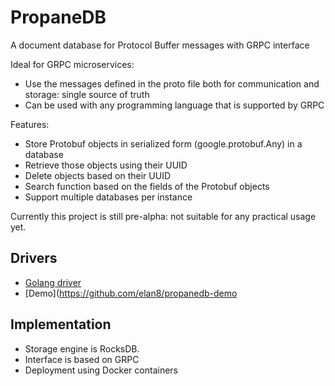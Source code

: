 # PropaneDB
A document database for Protocol Buffer messages with GRPC interface

Ideal for GRPC microservices: 
- Use the messages defined in the proto file both for communication and storage: single source of truth
- Can be used with any programming language that is supported by GRPC 

Features:
- Store Protobuf objects in serialized form (google.protobuf.Any) in a database
- Retrieve those objects using their UUID
- Delete objects based on their UUID  
- Search function based on the fields of the Protobuf objects
- Support multiple databases per instance

Currently this project is still pre-alpha: not suitable for any practical usage yet.

## Drivers
- [Golang driver](https://github.com/elan8/propanedb-go-driver)
- [Demo](https://github.com/elan8/propanedb-demo

## Implementation
- Storage engine is RocksDB.
- Interface is based on GRPC
- Deployment using Docker containers
